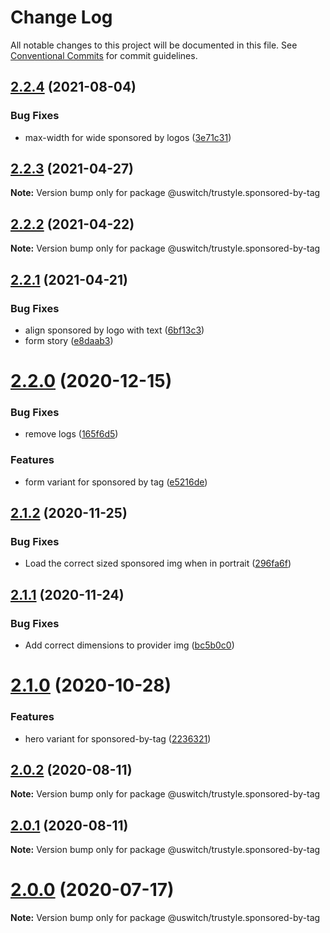 # Change Log

All notable changes to this project will be documented in this file.
See [Conventional Commits](https://conventionalcommits.org) for commit guidelines.

## [2.2.4](https://github.com/uswitch/trustyle/compare/@uswitch/trustyle.sponsored-by-tag@2.2.3...@uswitch/trustyle.sponsored-by-tag@2.2.4) (2021-08-04)


### Bug Fixes

* max-width for wide sponsored by logos ([3e71c31](https://github.com/uswitch/trustyle/commit/3e71c31))





## [2.2.3](https://github.com/uswitch/trustyle/compare/@uswitch/trustyle.sponsored-by-tag@2.2.2...@uswitch/trustyle.sponsored-by-tag@2.2.3) (2021-04-27)

**Note:** Version bump only for package @uswitch/trustyle.sponsored-by-tag





## [2.2.2](https://github.com/uswitch/trustyle/compare/@uswitch/trustyle.sponsored-by-tag@2.2.1...@uswitch/trustyle.sponsored-by-tag@2.2.2) (2021-04-22)

**Note:** Version bump only for package @uswitch/trustyle.sponsored-by-tag





## [2.2.1](https://github.com/uswitch/trustyle/compare/@uswitch/trustyle.sponsored-by-tag@2.2.0...@uswitch/trustyle.sponsored-by-tag@2.2.1) (2021-04-21)


### Bug Fixes

* align sponsored by logo with text ([6bf13c3](https://github.com/uswitch/trustyle/commit/6bf13c3))
* form story ([e8daab3](https://github.com/uswitch/trustyle/commit/e8daab3))





# [2.2.0](https://github.com/uswitch/trustyle/compare/@uswitch/trustyle.sponsored-by-tag@2.1.2...@uswitch/trustyle.sponsored-by-tag@2.2.0) (2020-12-15)


### Bug Fixes

* remove logs ([165f6d5](https://github.com/uswitch/trustyle/commit/165f6d5))


### Features

* form variant for sponsored by tag ([e5216de](https://github.com/uswitch/trustyle/commit/e5216de))





## [2.1.2](https://github.com/uswitch/trustyle/compare/@uswitch/trustyle.sponsored-by-tag@2.1.1...@uswitch/trustyle.sponsored-by-tag@2.1.2) (2020-11-25)


### Bug Fixes

* Load the correct sized sponsored img when in portrait ([296fa6f](https://github.com/uswitch/trustyle/commit/296fa6f))





## [2.1.1](https://github.com/uswitch/trustyle/compare/@uswitch/trustyle.sponsored-by-tag@2.1.0...@uswitch/trustyle.sponsored-by-tag@2.1.1) (2020-11-24)


### Bug Fixes

* Add correct dimensions to provider img ([bc5b0c0](https://github.com/uswitch/trustyle/commit/bc5b0c0))





# [2.1.0](https://github.com/uswitch/trustyle/compare/@uswitch/trustyle.sponsored-by-tag@2.0.5...@uswitch/trustyle.sponsored-by-tag@2.1.0) (2020-10-28)


### Features

* hero variant for sponsored-by-tag ([2236321](https://github.com/uswitch/trustyle/commit/2236321))





## [2.0.2](https://github.com/uswitch/trustyle/compare/@uswitch/trustyle.sponsored-by-tag@2.0.1...@uswitch/trustyle.sponsored-by-tag@2.0.2) (2020-08-11)

**Note:** Version bump only for package @uswitch/trustyle.sponsored-by-tag





## [2.0.1](https://github.com/uswitch/trustyle/compare/@uswitch/trustyle.sponsored-by-tag@2.0.0...@uswitch/trustyle.sponsored-by-tag@2.0.1) (2020-08-11)

**Note:** Version bump only for package @uswitch/trustyle.sponsored-by-tag





# [2.0.0](https://github.com/uswitch/trustyle/compare/@uswitch/trustyle.sponsored-by-tag@1.0.0...@uswitch/trustyle.sponsored-by-tag@2.0.0) (2020-07-17)

**Note:** Version bump only for package @uswitch/trustyle.sponsored-by-tag
